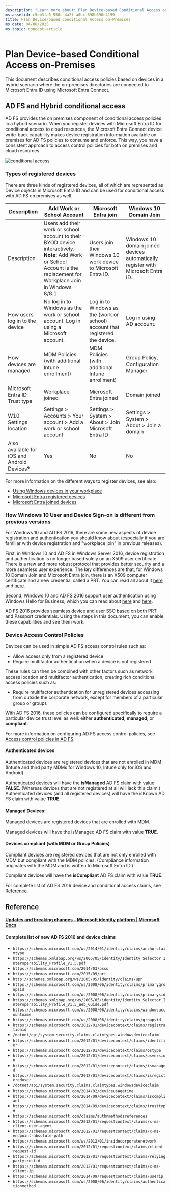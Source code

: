 ```yaml
---
description: "Learn more about: Plan Device-based Conditional Access on-Premises"
ms.assetid: c5eb3fa0-550c-4a2f-a0bc-698b690c4199
title: Plan Device-based Conditional Access on-Premises
ms.date: 04/08/2025
ms.topic: concept-article
---
```

# Plan Device-based Conditional Access on-Premises


This document describes conditional access policies based on devices in a hybrid scenario where the on-premises directories are connected to Microsoft Entra ID using Microsoft Entra Connect.

## AD FS and Hybrid conditional access

AD FS provides the on premises component of conditional access policies in a hybrid scenario.  When you register devices with Microsoft Entra ID for conditional access to cloud resources, the Microsoft Entra Connect device write-back capability makes device registration information available on premises for AD FS policies to consume and enforce.  This way, you have a consistent approach to access control policies for both on premises and cloud resources.

![conditional access](media/Plan-Device-based-Conditional-Access-on-Premises/ADFS_ITPRO4.png)

### Types of registered devices
There are three kinds of registered devices, all of which are represented as Device objects in Microsoft Entra ID and can be used for conditional access with AD FS on premises as well.

| Description |Add Work or School Account  |Microsoft Entra join  |Windows 10 Domain Join |
| --- | --- |--- | --- |
|Description    |  Users add their work or school account to their BYOD device interactively.  **Note:** Add Work or School Account is the replacement for Workplace Join in Windows 8/8.1 | Users join their Windows 10 work device to Microsoft Entra ID.|Windows 10 domain joined devices automatically register with Microsoft Entra ID.|
|How users log in to the device     |  No log in to Windows as the work or school account.  Log in using a Microsoft account.  | Log in to Windows as the (work or school) account that registered the device. | Log in using AD account.|
|How devices are managed | MDM Policies (with additional Intune enrollment) | MDM Policies (with additional Intune enrollment) | Group Policy, Configuration Manager |
|Microsoft Entra ID Trust type|Workplace joined|Microsoft Entra joined|Domain joined |
|W10 Settings location | Settings > Accounts > Your account > Add a work or school account | Settings > System > About > Join Microsoft Entra ID |   Settings > System > About > Join a domain |
|Also available for iOS and Android Devices? | Yes | No | No |

For more information on the different ways to register devices, see also:
* [Using Windows devices in your workplace](/azure/active-directory/devices/overview)
* [Microsoft Entra registered devices](/azure/active-directory/devices/concept-azure-ad-register)
* [Microsoft Entra joined devices](/azure/active-directory/devices/concept-azure-ad-join)

### How Windows 10 User and Device Sign-on is different from previous versions
For Windows 10 and AD FS 2016, there are some new aspects of device registration and authentication you should know about (especially if you are familiar with device registration and "workplace join" in previous releases).

First, in Windows 10 and AD FS in Windows Server 2016, device registration and authentication is no longer based solely on an X509 user certificate.  There is a new and more robust protocol that provides better security and a more seamless user experience.  The key differences are that, for Windows 10 Domain Join and Microsoft Entra join, there is an X509 computer certificate and a new credential called a PRT.  You can read all about it [here](https://jairocadena.com/2016/01/18/how-domain-join-is-different-in-windows-10-with-azure-ad/) and [here](https://jairocadena.com/2016/02/01/azure-ad-join-what-happens-behind-the-scenes/).

Second, Windows 10 and AD FS 2016 support user authentication using Windows Hello for Business, which you can read about [here](https://jairocadena.com/2016/03/09/azure-ad-and-microsoft-passport-for-work-in-windows-10/) and [here](/windows/security/identity-protection/hello-for-business/hello-identity-verification).

AD FS 2016 provides seamless device and user SSO based on both PRT and Passport credentials.  Using the steps in this document, you can enable these capabilities and see them work.

### Device Access Control Policies
Devices can be used in simple AD FS access control rules such as:

- Allow access only from a registered device
- Require multifactor authentication when a device is not registered

These rules can then be combined with other factors such as network access location and multifactor authentication, creating rich conditional access policies such as:


- Require multifactor authentication for unregistered devices accessing from outside the corporate network, except for members of a particular group or groups

With AD FS 2016, these policies can be configured specifically to require a particular device trust level as well: either **authenticated**, **managed**, or **compliant**.

For more information on configuring AD FS access control policies, see [Access control policies in AD FS](../../ad-fs/operations/Access-Control-Policies-in-AD-FS.md).

#### Authenticated devices
Authenticated devices are registered devices that are not enrolled in MDM (Intune and third party MDMs for Windows 10, Intune only for iOS and Android).

Authenticated devices will have the **isManaged** AD FS claim with value **FALSE**. (Whereas devices that are not registered at all will lack this claim.)  Authenticated devices (and all registered devices) will have the isKnown AD FS claim with value **TRUE**.

#### Managed Devices:

Managed devices are registered devices that are enrolled with MDM.

Managed devices will have the isManaged AD FS claim with value **TRUE**.

#### Devices compliant (with MDM or Group Policies)
Compliant devices are registered devices that are not only enrolled with MDM but compliant with the MDM policies. (Compliance information originates with the MDM and is written to Microsoft Entra ID.)

Compliant devices will have the **isCompliant** AD FS claim with value **TRUE**.

For complete list of AD FS 2016 device and conditional access claims, see [Reference](#reference).


## Reference
#### [Updates and breaking changes - Microsoft identity platform | Microsoft Docs](/azure/active-directory/develop/reference-breaking-changes)

#### Complete list of new AD FS 2016 and device claims

* `https://schemas.microsoft.com/ws/2014/01/identity/claims/anchorclaimtype`
* `https://schemas.xmlsoap.org/ws/2005/05/identity/Identity_Selector_Interoperability_Profile_V1.5.pdf`
* `https://schemas.microsoft.com/2014/03/psso`
* `https://schemas.microsoft.com/2015/09/prt`
* `http://schemas.xmlsoap.org/ws/2005/05/identity/claims/upn`
* `https://schemas.microsoft.com/ws/2008/06/identity/claims/primarygroupsid`
* `https://schemas.microsoft.com/ws/2008/06/identity/claims/primarysid`
* `https://schemas.xmlsoap.org/ws/2005/05/identity/Identity_Selector_Interoperability_Profile_V1.5_Web_Guide.pdf`
* `https://schemas.microsoft.com/ws/2008/06/identity/claims/windowsaccountname`
* `https://schemas.microsoft.com/ws/2008/06/identity/claims/groupsid`
* `https://schemas.microsoft.com/2012/01/devicecontext/claims/registrationid`
* `/dotnet/api/system.security.claims.claimtypes.windowsdeviceclaim`
* `https://schemas.microsoft.com/2012/01/devicecontext/claims/identifier`
* `https://schemas.microsoft.com/2012/01/devicecontext/claims/ostype`
* `https://schemas.microsoft.com/2012/01/devicecontext/claims/osversion`
* `https://schemas.microsoft.com/2012/01/devicecontext/claims/ismanaged`
* `https://schemas.microsoft.com/2012/01/devicecontext/claims/isregistereduser`
* `/dotnet/api/system.security.claims.claimtypes.windowsdeviceclaim`
* `https://schemas.microsoft.com/2014/02/deviceusagetime`
* `https://schemas.microsoft.com/2014/09/devicecontext/claims/iscompliant`
* `https://schemas.microsoft.com/2014/09/devicecontext/claims/trusttype`
* `https://schemas.microsoft.com/claims/authnmethodsreferences`
* `https://schemas.microsoft.com/2012/01/requestcontext/claims/x-ms-client-user-agent`
* `https://schemas.microsoft.com/2012/01/requestcontext/claims/x-ms-endpoint-absolute-path`
* `https://schemas.microsoft.com/ws/2012/01/insidecorporatenetwork`
* `https://schemas.microsoft.com/2012/01/requestcontext/claims/client-request-id`
* `https://schemas.microsoft.com/2012/01/requestcontext/claims/relyingpartytrustid`
* `https://schemas.microsoft.com/2012/01/requestcontext/claims/x-ms-client-ip`
* `https://schemas.microsoft.com/2014/09/requestcontext/claims/userip`
* `https://schemas.microsoft.com/ws/2008/06/identity/claims/authenticationmethod`
